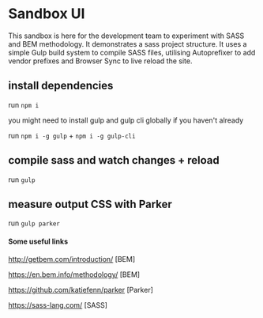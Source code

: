 # Sandbox UI

This sandbox is here for the development team to experiment with SASS and BEM methodology. It demonstrates a sass project structure. It uses a simple Gulp build system to compile SASS files, utilising Autoprefixer to add vendor prefixes and Browser Sync to live reload the site.

## install dependencies
run ```npm i ```

you might need to install gulp and gulp cli globally if you haven't already

run ```npm i -g gulp``` + ```npm i -g gulp-cli```

## compile sass and watch changes + reload 
run ```gulp```

## measure output CSS with Parker
run ```gulp parker```

#### Some useful links

http://getbem.com/introduction/ [BEM]

https://en.bem.info/methodology/ [BEM]

https://github.com/katiefenn/parker [Parker] 

https://sass-lang.com/ [SASS]


